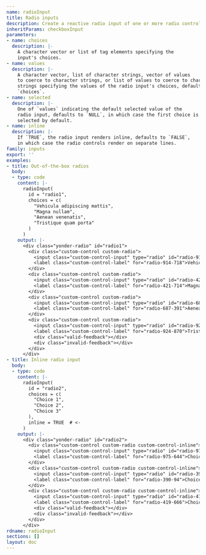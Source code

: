 ```yaml
---
name: radioInput
title: Radio inputs
description: Create a reactive radio input of one or more radio controls.
inheritParams: checkboxInput
parameters:
- name: choices
  description: |-
    A character vector or list of tag elements specifying the
    input's choices.
- name: values
  description: |-
    A character vector, list of character strings, vector of values
    to coerce to character strings, or list of values to coerce to character
    strings specifying the values of the radio input's choices, defaults to
    `choices`.
- name: selected
  description: |-
    One of `values` indicating the default selected value of the
    radio input, defaults to `NULL`, in which case the first choice is
    selected by default.
- name: inline
  description: |-
    If `TRUE`, the radio input renders inline, defaults to `FALSE`,
    in which case the radio controls render on separate lines.
family: inputs
export: ''
examples:
- title: Out-of-the-box radios
  body:
  - type: code
    content: |-
      radioInput(
        id = "radio1",
        choices = c(
          "Vehicula adipiscing mattis",
          "Magna nullam",
          "Aenean venenatis",
          "Tristique quam porta"
        )
      )
    output: |-
      <div class="yonder-radio" id="radio1">
        <div class="custom-control custom-radio">
          <input class="custom-control-input" type="radio" id="radio-914-718" name="radio1" value="Vehicula adipiscing mattis" checked autocomplete="off"/>
          <label class="custom-control-label" for="radio-914-718">Vehicula adipiscing mattis</label>
        </div>
        <div class="custom-control custom-radio">
          <input class="custom-control-input" type="radio" id="radio-421-714" name="radio1" value="Magna nullam" autocomplete="off"/>
          <label class="custom-control-label" for="radio-421-714">Magna nullam</label>
        </div>
        <div class="custom-control custom-radio">
          <input class="custom-control-input" type="radio" id="radio-687-391" name="radio1" value="Aenean venenatis" autocomplete="off"/>
          <label class="custom-control-label" for="radio-687-391">Aenean venenatis</label>
        </div>
        <div class="custom-control custom-radio">
          <input class="custom-control-input" type="radio" id="radio-924-870" name="radio1" value="Tristique quam porta" autocomplete="off"/>
          <label class="custom-control-label" for="radio-924-870">Tristique quam porta</label>
          <div class="valid-feedback"></div>
          <div class="invalid-feedback"></div>
        </div>
      </div>
- title: Inline radio input
  body:
  - type: code
    content: |-
      radioInput(
        id = "radio2",
        choices = c(
          "Choice 1",
          "Choice 2",
          "Choice 3"
        ),
        inline = TRUE  # <-
      )
    output: |-
      <div class="yonder-radio" id="radio2">
        <div class="custom-control custom-radio custom-control-inline">
          <input class="custom-control-input" type="radio" id="radio-975-644" name="radio2" value="Choice 1" checked autocomplete="off"/>
          <label class="custom-control-label" for="radio-975-644">Choice 1</label>
        </div>
        <div class="custom-control custom-radio custom-control-inline">
          <input class="custom-control-input" type="radio" id="radio-390-94" name="radio2" value="Choice 2" autocomplete="off"/>
          <label class="custom-control-label" for="radio-390-94">Choice 2</label>
        </div>
        <div class="custom-control custom-radio custom-control-inline">
          <input class="custom-control-input" type="radio" id="radio-419-666" name="radio2" value="Choice 3" autocomplete="off"/>
          <label class="custom-control-label" for="radio-419-666">Choice 3</label>
          <div class="valid-feedback"></div>
          <div class="invalid-feedback"></div>
        </div>
      </div>
rdname: radioInput
sections: []
layout: doc
---
```

